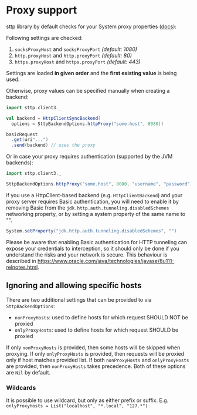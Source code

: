 # Proxy support

sttp library by default checks for your System proxy properties ([docs](https://docs.oracle.com/javase/8/docs/api/java/net/doc-files/net-properties.html)):

Following settings are checked:

1. `socksProxyHost` and `socksProxyPort` *(default: 1080)*
2. `http.proxyHost` and `http.proxyPort` *(default: 80)*
3. `https.proxyHost` and `https.proxyPort` *(default: 443)*

Settings are loaded **in given order** and the **first existing value** is being used.

Otherwise, proxy values can be specified manually when creating a backend:

```scala
import sttp.client3._

val backend = HttpClientSyncBackend(
  options = SttpBackendOptions.httpProxy("some.host", 8080))

basicRequest
  .get(uri"...")
  .send(backend) // uses the proxy
```

Or in case your proxy requires authentication (supported by the JVM backends):

```scala
import sttp.client3._

SttpBackendOptions.httpProxy("some.host", 8080, "username", "password")
```

if you use a HttpClient-based backend (e.g. `HttpClientBackend`) and your proxy server requires Basic authentication, you will need to enable it by 
removing Basic from the `jdk.http.auth.tunneling.disabledSchemes` networking property, or by setting a system property of the same name to "".

```scala 
System.setProperty("jdk.http.auth.tunneling.disabledSchemes", "")
```

Please be aware that enabling Basic authentication for HTTP tunneling can expose your credentials to interception, so it
should only be done if you understand the risks and your network is secure. This behaviour is described in https://www.oracle.com/java/technologies/javase/8u111-relnotes.html.

## Ignoring and allowing specific hosts

There are two additional settings that can be provided to via `SttpBackendOptions`:

* `nonProxyHosts`: used to define hosts for which request SHOULD NOT be proxied
* `onlyProxyHosts`: used to define hosts for which request SHOULD be proxied

If only `nonProxyHosts` is provided, then some hosts will be skipped when proxying.
If only `onlyProxyHosts` is provided, then requests will be proxied only if host matches provided list. 
If both `nonProxyHosts` and `onlyProxyHosts` are provided, then `nonProxyHosts` takes precedence. 
Both of these options are `Nil` by default.

### Wildcards

It is possible to use wildcard, but only as either prefix or suffix. E.g. `onlyProxyHosts = List("localhost", "*.local", "127.*")`
